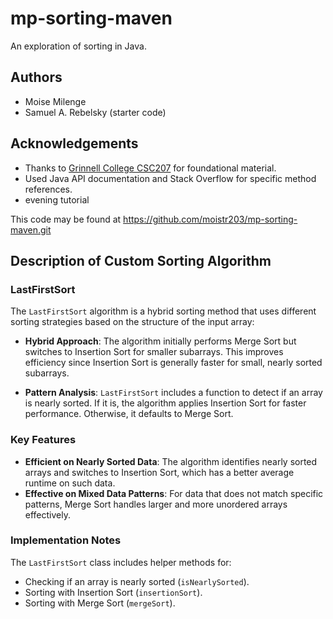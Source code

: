 # mp-sorting-maven

An exploration of sorting in Java.

## Authors

* Moise Milenge
* Samuel A. Rebelsky (starter code)

## Acknowledgements

* Thanks to [Grinnell College CSC207](https://www.cs.grinnell.edu/~rebelsky/Courses/CSC207/) for foundational material.
* Used Java API documentation and Stack Overflow for specific method references.
* evening tutorial

This code may be found at https://github.com/moistr203/mp-sorting-maven.git

## Description of Custom Sorting Algorithm

### LastFirstSort
The `LastFirstSort` algorithm is a hybrid sorting method that uses different sorting strategies based on the structure of the input array:

* **Hybrid Approach**: The algorithm initially performs Merge Sort but switches to Insertion Sort for smaller subarrays. This improves efficiency since Insertion Sort is generally faster for small, nearly sorted subarrays.

* **Pattern Analysis**: `LastFirstSort` includes a function to detect if an array is nearly sorted. If it is, the algorithm applies Insertion Sort for faster performance. Otherwise, it defaults to Merge Sort.

### Key Features
* **Efficient on Nearly Sorted Data**: The algorithm identifies nearly sorted arrays and switches to Insertion Sort, which has a better average runtime on such data.
* **Effective on Mixed Data Patterns**: For data that does not match specific patterns, Merge Sort handles larger and more unordered arrays effectively.

### Implementation Notes
The `LastFirstSort` class includes helper methods for:
  - Checking if an array is nearly sorted (`isNearlySorted`).
  - Sorting with Insertion Sort (`insertionSort`).
  - Sorting with Merge Sort (`mergeSort`).